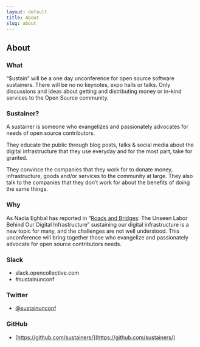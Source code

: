 ```yaml
---
layout: default
title: About
slug: about
---
```


## About

### What

“$ustain” will be a one day unconference for open source software sustainers. There will be no no keynotes, expo halls or talks. Only discussions and ideas about getting and distributing money or in-kind services to the Open Source community.

### Sustainer?

A sustainer is someone who evangelizes and passionately advocates for needs of open source contributors.

They educate the public through blog posts, talks & social media about the digital infrastructure that they use everyday and for the most part, take for granted.

They convince the companies that they work for to donate money, infrastructure, goods and/or services to the community at large. They also talk to the companies that they don’t work for about the benefits of doing the same things.

### Why

As Nadia Eghbal has reported in “[Roads and Bridges](https://www.fordfoundation.org/library/reports-and-studies/roads-and-bridges-the-unseen-labor-behind-our-digital-infrastructure/): The Unseen Labor Behind Our Digital Infrastructure” sustaining our digital infrastructure is a new topic for many, and the challenges are not well understood. This unconference will bring together those who evangelize and passionately advocate for open source contributors needs.

### Slack

* slack.opencollective.com
* #sustainunconf

### Twitter

* [@sustainunconf](https://twitter.com/SustainUnconf)

### GitHub

* [https://github.com/sustainers/](https://github.com/sustainers/)
